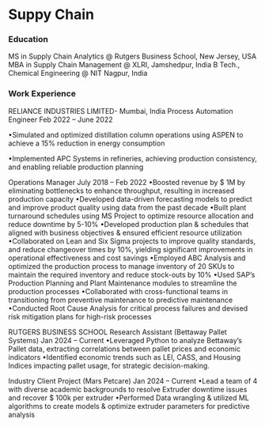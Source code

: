 # Suppy Chain

### Education
MS in Supply Chain Analytics @ Rutgers Business School, New Jersey, USA
MBA in Supply Chain Management @ XLRI, Jamshedpur, India
B Tech., Chemical Engineering @ NIT Nagpur, India 

### Work Experience
RELIANCE INDUSTRIES LIMITED- Mumbai, India
Process Automation Engineer Feb 2022 – June 2022

•Simulated and optimized distillation column operations using ASPEN to achieve a 15% reduction in energy consumption

•Implemented APC Systems in refineries, achieving production consistency, and enabling reliable production planning

Operations Manager July 2018 – Feb 2022
•Boosted revenue by $ 1M by eliminating bottlenecks to enhance throughput, resulting in increased production capacity
•Developed data-driven forecasting models to predict and improve product quality using data from the past decade
•Built plant turnaround schedules using MS Project to optimize resource allocation and reduce downtime by 5-10%
•Developed production plan & schedules that aligned with business objectives & ensured efficient resource utilization
•Collaborated on Lean and Six Sigma projects to improve quality standards, and reduce changeover times by 10%, yielding significant improvements in operational effectiveness and cost savings
•Employed ABC Analysis and optimized the production process to manage inventory of 20 SKUs to maintain the required inventory and reduce stock-outs by 10%
•Used SAP’s Production Planning and Plant Maintenance modules to streamline the production processes
•Collaborated with cross-functional teams in transitioning from preventive maintenance to predictive maintenance
•Conducted Root Cause Analysis for critical process failures and devised risk mitigation plans for high-risk processes

RUTGERS BUSINESS SCHOOL
Research Assistant (Bettaway Pallet Systems) Jan 2024 – Current
•Leveraged Python to analyze Bettaway’s Pallet data, extracting correlations between pallet prices and economic indicators
•Identified economic trends such as LEI, CASS, and Housing Indices impacting pallet usage, for strategic decision-making.

Industry Client Project (Mars Petcare) Jan 2024 – Current
•Lead a team of 4 with diverse academic backgrounds to resolve Extruder downtime issues and recover $ 100k per extruder
•Performed Data wrangling & utilized ML algorithms to create models & optimize extruder parameters for predictive analysis
